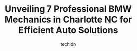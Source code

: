 ---
layout: ampstory
image: https://images.unsplash.com/photo-1626941946705-10e82ef4c533?ixlib=rb-4.0.3&ixid=MnwxMjA3fDB8MHxwaG90by1wYWdlfHx8fGVufDB8fHx8&auto=format&fit=crop&w=640&h=853&q=80
author: techidn
featured: false
description: For top-quality automotive repairs and maintenance, visit the 7 best BMW Mechanic in Charlotte NC, USA. Their reputation for excellence and their dedication to customer satisfaction make the
title: Unveiling 7 Professional BMW Mechanics in Charlotte NC for Efficient Auto Solutions
cover:
   title: Unveiling 7 Professional BMW Mechanics in Charlotte NC for Efficient Auto Solutions
   subtitle: Rickpate
   background: https://images.unsplash.com/photo-1626941946705-10e82ef4c533?ixlib=rb-4.0.3&ixid=MnwxMjA3fDB8MHxwaG90by1wYWdlfHx8fGVufDB8fHx8&auto=format&fit=crop&w=640&h=853&q=80

pages: 
 - layout: thirds
   top: <h1>#1 Woodies Auto Service® and Repair Centers</h1>
   bottom: "<p>As a young woman who just recently moved to the Charlotte area, I would highly recommend woodies auto service! I did not feel as if they were trying to sell me services t</p>"
   background: https://www.knot35.com/toplist/wp-content/uploads/2023/06/best-bmw-mechanic-1-in-charlotte-nc-1685837931.jpeg
   backgroundblur: true
 - layout: thirds
   top: <h1>#2 Eurofed Automotive</h1>
   bottom: "<p>5410 Old Pineville Rd, Charlotte, NC 28217, United States</p>"
   background: https://www.knot35.com/toplist/wp-content/uploads/2023/06/best-bmw-mechanic-2-in-charlotte-nc-1685837931.jpeg
   cta:
      link: https://www.knot35.com/toplist/unveiling-7-professional-bmw-mechanics-in-charlotte-nc-for-efficient-auto-solutions/
      text: Unveiling 7 Professional BMW Mechanics in Charlotte NC for Efficient Auto Solutions
 - layout: thirds
   top: <h1>#3 Euro Cars Southend</h1>
   bottom: "<p>2429 S Tryon St, Charlotte, NC 28203, United States</p>"
   background: https://www.knot35.com/toplist/wp-content/uploads/2023/06/best-bmw-mechanic-3-in-charlotte-nc-1685837932.jpeg
   cta:
      link: https://www.knot35.com/toplist/unveiling-7-professional-bmw-mechanics-in-charlotte-nc-for-efficient-auto-solutions/
      text: Unveiling 7 Professional BMW Mechanics in Charlotte NC for Efficient Auto Solutions
 - layout: thirds
   top: <h1>#4 Eurowise Service</h1>
   bottom: "<p>440 Springbrook Rd, Charlotte, NC 28217, United States</p>"
   background: https://images.unsplash.com/photo-1540457036297-448b6b99e91c?ixlib=rb-4.0.3&ixid=MnwxMjA3fDB8MHxwaG90by1wYWdlfHx8fGVufDB8fHx8&auto=format&fit=crop&w=640&h=853&q=80
   cta:
      link: https://www.knot35.com/toplist/unveiling-7-professional-bmw-mechanics-in-charlotte-nc-for-efficient-auto-solutions/
      text: Unveiling 7 Professional BMW Mechanics in Charlotte NC for Efficient Auto Solutions
 - layout: thirds
   top: <h1>#5 Ginos auto repair</h1>
   bottom: "<p>3917 A, Monroe Rd, Charlotte, NC 28205, United States</p>"
   background: https://plus.unsplash.com/premium_photo-1664640458616-3c74f8cb4589?ixlib=rb-4.0.3&ixid=MnwxMjA3fDB8MHxwaG90by1wYWdlfHx8fGVufDB8fHx8&auto=format&fit=crop&w=640&h=853&q=80
   cta:
      link: https://www.knot35.com/toplist/unveiling-7-professional-bmw-mechanics-in-charlotte-nc-for-efficient-auto-solutions/
      text: Unveiling 7 Professional BMW Mechanics in Charlotte NC for Efficient Auto Solutions
 - layout: thirds
   top: <h1>#6 BMW Service Charlotte</h1>
   bottom: "<p>6950 E Independence Blvd, Charlotte, NC 28227, United States</p>"
   background: https://images.unsplash.com/photo-1608501821300-4f99e58bba77?ixlib=rb-4.0.3&ixid=MnwxMjA3fDB8MHxwaG90by1wYWdlfHx8fGVufDB8fHx8&auto=format&fit=crop&w=640&h=853&q=80
   cta:
      link: https://www.knot35.com/toplist/unveiling-7-professional-bmw-mechanics-in-charlotte-nc-for-efficient-auto-solutions/
      text: Unveiling 7 Professional BMW Mechanics in Charlotte NC for Efficient Auto Solutions
 - layout: thirds
   top: <h1>#7 MP Motorwerks</h1>
   bottom: "<p>4044 South Blvd unit a, Charlotte, NC 28209, United States</p>"
   background: https://images.unsplash.com/photo-1618556658017-fd9c732d1360?ixlib=rb-4.0.3&ixid=MnwxMjA3fDB8MHxwaG90by1wYWdlfHx8fGVufDB8fHx8&auto=format&fit=crop&w=640&h=853&q=80
   cta:
      link: https://www.knot35.com/toplist/unveiling-7-professional-bmw-mechanics-in-charlotte-nc-for-efficient-auto-solutions/
      text: Unveiling 7 Professional BMW Mechanics in Charlotte NC for Efficient Auto Solutions
 - layout: thirds
   middle: Continue reading...
   background: https://images.unsplash.com/photo-1597773150796-e5c14ebecbf5?ixlib=rb-4.0.3&ixid=MnwxMjA3fDB8MHxwaG90by1wYWdlfHx8fGVufDB8fHx8&auto=format&fit=crop&w=640&h=853&q=80
   cta:
      link: https://www.knot35.com/toplist/unveiling-7-professional-bmw-mechanics-in-charlotte-nc-for-efficient-auto-solutions/
      text: Unveiling 7 Professional BMW Mechanics in Charlotte NC for Efficient Auto Solutions
      
---
